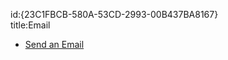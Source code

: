 id:{23C1FBCB-580A-53CD-2993-00B437BA8167}  
title:Email  

-   [Send an Email](/recipes/android/networking/email/send_an_email)